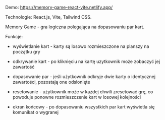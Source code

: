 Demo:   https://memory-game-react-vite.netlify.app/

Technologie: React.js, Vite, Tailwind CSS.

Memory Game - gra logiczna polegająca na dopasowaniu par kart.


Funkcje:

- wyświetlanie kart - karty są losowo rozmieszczone na planszy na początku gry

- odkrywanie kart - po kliknięciu na kartę uzytkownik może zobaczyć jej zawartość

- dopasowanie par - jeśli użytkownik odkryje dwie karty o identycznej zawartości, pozostają one odsłonięte

- resetowanie - użytkownik może w każdej chwili zresetować grę, co powoduje ponowne rozmieszczenie kart w losowej kolejności

- ekran końcowy - po dopasowaniu wszystkich par kart wyświetla się komunikat o wygranej

